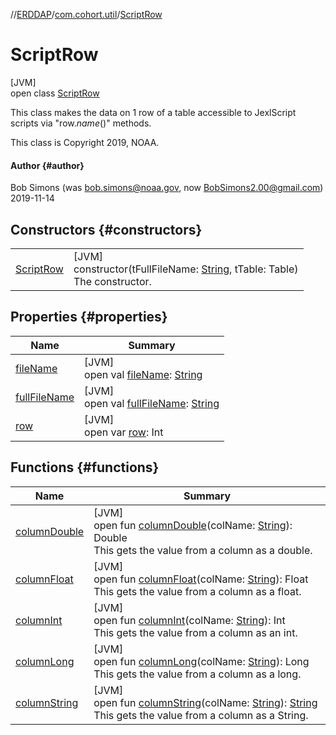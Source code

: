 //[ERDDAP](../../../index.md)/[com.cohort.util](../index.md)/[ScriptRow](index.md)

# ScriptRow

[JVM]\
open class [ScriptRow](index.md)

This class makes the data on 1 row of a table accessible to JexlScript scripts via &quot;row.*name*()&quot; methods. 

This class is Copyright 2019, NOAA.

#### Author {#author}

Bob Simons (was bob.simons@noaa.gov, now BobSimons2.00@gmail.com) 2019-11-14

## Constructors {#constructors}

| | |
|---|---|
| [ScriptRow](-script-row-constructor.md) | [JVM]<br/>constructor(tFullFileName: [String](https://docs.oracle.com/en/java/javase/21/docs/api/java.base/java/lang/String.html), tTable: Table)<br/>The constructor. |

## Properties {#properties}

| Name | Summary |
|---|---|
| [fileName](file-name.md) | [JVM]<br/>open val [fileName](file-name.md): [String](https://docs.oracle.com/en/java/javase/21/docs/api/java.base/java/lang/String.html) |
| [fullFileName](full-file-name.md) | [JVM]<br/>open val [fullFileName](full-file-name.md): [String](https://docs.oracle.com/en/java/javase/21/docs/api/java.base/java/lang/String.html) |
| [row](row.md) | [JVM]<br/>open var [row](row.md): Int |

## Functions {#functions}

| Name | Summary |
|---|---|
| [columnDouble](column-double.md) | [JVM]<br/>open fun [columnDouble](column-double.md)(colName: [String](https://docs.oracle.com/en/java/javase/21/docs/api/java.base/java/lang/String.html)): Double<br/>This gets the value from a column as a double. |
| [columnFloat](column-float.md) | [JVM]<br/>open fun [columnFloat](column-float.md)(colName: [String](https://docs.oracle.com/en/java/javase/21/docs/api/java.base/java/lang/String.html)): Float<br/>This gets the value from a column as a float. |
| [columnInt](column-int.md) | [JVM]<br/>open fun [columnInt](column-int.md)(colName: [String](https://docs.oracle.com/en/java/javase/21/docs/api/java.base/java/lang/String.html)): Int<br/>This gets the value from a column as an int. |
| [columnLong](column-long.md) | [JVM]<br/>open fun [columnLong](column-long.md)(colName: [String](https://docs.oracle.com/en/java/javase/21/docs/api/java.base/java/lang/String.html)): Long<br/>This gets the value from a column as a long. |
| [columnString](column-string.md) | [JVM]<br/>open fun [columnString](column-string.md)(colName: [String](https://docs.oracle.com/en/java/javase/21/docs/api/java.base/java/lang/String.html)): [String](https://docs.oracle.com/en/java/javase/21/docs/api/java.base/java/lang/String.html)<br/>This gets the value from a column as a String. |